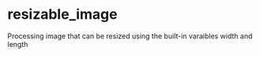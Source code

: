 # resizable_image
Processing image that can be resized using the built-in varaibles width and length
